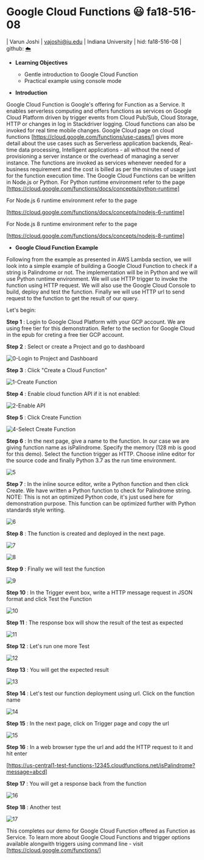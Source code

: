 
# Google Cloud Functions :smiley: fa18-516-08

| Varun Joshi
| vajoshi@iu.edu
| Indiana University
| hid: fa18-516-08
| github: [:cloud:](https://github.com/cloudmesh-community/fa18-516-08/blob/master/section/GCPFunctions.md)

* __Learning Objectives__

  * Gentle introduction to Google Cloud Function
  * Practical example using console mode

* __Introduction__

Google Cloud Function is Google's offering for Function as a Service. It enables serverless computing and offers functions as services on Google Cloud Platform driven by trigger events from Cloud Pub/Sub, Cloud Storage, HTTP or changes in log in Stackdriver logging. Cloud functions can also be invoked for real time mobile changes.
Google Cloud page on cloud functions [https://cloud.google.com/functions/use-cases/] gives more detail about the use cases such as Serverless application  backends, Real-time data processing, Intelligent applications - all without the need of provisioning a server instance or the overhead of managing a server instance. The functions are invoked as services whenever needed for a business requirement and the cost is billed as per the minutes of usage just for the function execution time. The Google Cloud Functions can be written in Node.js or Python. For Python runtime environment refer to the page
 [https://cloud.google.com/functions/docs/concepts/python-runtime]

For Node.js 6 runtime environment refer to the page

[https://cloud.google.com/functions/docs/concepts/nodejs-6-runtime]

For Node.js 8 runtime environment refer to the page

[https://cloud.google.com/functions/docs/concepts/nodejs-8-runtime]

* __Google Cloud Function Example__

Following from the example as presented in AWS Lambda section, we will look into a simple example of building a Google Cloud Function to check if a string is Palindrome or not.
The implementation will be in Python and we will use Python runtime environment. We will use HTTP trigger to invoke the function using HTTP request. We will also use the Google Cloud Console to build, deploy and test the function. Finally we will use HTTP url to send request to the function to get the result of our query.

Let's begin:

__Step 1__ : Login to Google Cloud Platform with your GCP account. We are using free tier for this demonstration. Refer to the section for Google Cloud in the epub for creting a free tier GCP account.

__Step 2__ : Select or create a Project and go to dashboard

![0-Login to Project and Dashboard](assets/markdown-img-paste-20181031131045280.png)


__Step 3__ : Click "Create a Cloud Function"

![1-Create Function](assets/markdown-img-paste-20181031131915230.png)


__Step 4__ : Enable cloud function API if it is not enabled:

![2-Enable API](assets/markdown-img-paste-20181031131927588.png)


__Step 5__ : Click Create Function

![4-Select Create Function](assets/markdown-img-paste-20181031131938895.png)


__Step 6__ : In the next page, give a name to the function. In our case we are giving function name as isPalindrome. Specify the memory (128 mb is good for this demo). Select the function trigger as HTTP. Choose inline editor for the source code and finally Python 3.7 as the run time environment.

![5](assets/markdown-img-paste-20181031131829312.png)


__Step 7__ : In the inline source editor, write a Python function and then click Create. We have written a Python function to check for Palindrome string. NOTE: This is not an optimized Python code, it's just used here for demonstration purpose. This function can be optimized further with Python standards style writing.

![6](assets/markdown-img-paste-2018103113223371.png)


__Step 8__ : The function is created and deployed in the next page.

![7](assets/markdown-img-paste-20181031132532494.png)


![8](assets/markdown-img-paste-20181031132602827.png)


__Step 9__ : Finally we will test the function

![9](assets/markdown-img-paste-20181031132627791.png)


__Step 10__ : In the Trigger event box, write a HTTP message request in JSON format and click Test the Function

![10](assets/markdown-img-paste-20181031132734293.png)


__Step 11__ : The response box will show the result of the test as expected

![11](assets/markdown-img-paste-20181031132838134.png)


__Step 12__ : Let's run one more Test

![12](assets/markdown-img-paste-20181031132912372.png)


__Step 13__ : You will get the expected result

![13](assets/markdown-img-paste-20181031132940621.png)


__Step 14__ : Let's test our function deployment using url. Click on the function name

![14](assets/markdown-img-paste-20181031133107580.png)


__Step 15__ : In the next page, click on Trigger page and copy the url

![15](assets/markdown-img-paste-20181031133237491.png)


__Step 16__ : In a web browser type the url and add the HTTP request to it and hit enter

[https://us-central1-test-functions-12345.cloudfunctions.net/isPalindrome?message=abcd]


__Step 17__ : You will get a response back from the function

![16](assets/markdown-img-paste-20181031133547391.png)


__Step 18__ : Another test

![17](assets/markdown-img-paste-20181031133650540.png)


This completes our demo for Google Cloud Function offered as Function as Service. To learn more about Google Cloud Functions and trigger options available alongwith triggers using command line - visit
[https://cloud.google.com/functions/]

